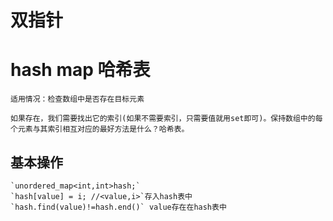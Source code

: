 # 双指针


# hash map 哈希表

    适用情况：检查数组中是否存在目标元素  
    
    如果存在，我们需要找出它的索引(如果不需要索引，只需要值就用set即可)。保持数组中的每个元素与其索引相互对应的最好方法是什么？哈希表。     
## 基本操作
    `unordered_map<int,int>hash;`  
    `hash[value] = i; //<value,i>`存入hash表中  
    `hash.find(value)!=hash.end()` value存在在hash表中  
  
  
